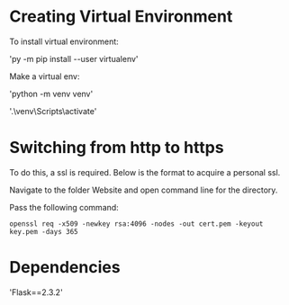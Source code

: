 # Creating Virtual Environment
To install virtual environment:

'py -m pip install --user virtualenv'

Make a virtual env:

'python -m venv venv'

'.\venv\Scripts\activate'


# Switching from http to https
To do this, a ssl is required. Below is the format to acquire a personal ssl.

Navigate to the folder Website and open command line for the directory.

Pass the following command:

`openssl req -x509 -newkey rsa:4096 -nodes -out cert.pem -keyout key.pem -days 365`

# Dependencies
'Flask==2.3.2'